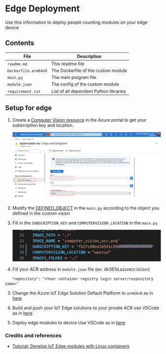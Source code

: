 # Edge Deployment
Use this information to deploy people counting modules on your edge device

## Contents 

| File             | Description                                                   |
|-------------------------|---------------------------------------------------------------|
| `readme.md`             | This readme file                                              |
| `Dockerfile.arm64v8`    | The Dockerfile of the custom module                       |
| `main.py`               | The main program file                                         |
| `module.json`           | The config of the custom module                           |
| `requirement.txt`       | List of all dependent Python libraries                        |

## Setup for edge



1. Create a [Computer Vision resource](https://portal.azure.com/#create/Microsoft.CognitiveServicesComputerVision) in the Azure portal to get your subscription key and location. 
   
   ![1](/docs/images/1_1.png)  

2. Modify the [DEFINED_OBJECT](https://github.com/leannhuang/image-capture-with-ocr/blob/main/modules/CustomModule/main.py#L36) in the `main.py` according to the object you defined in the custom vision

3. Fill in the `SUBSCRIPTION_KEY` and `COMPUTERVISION_LOCATION` in the `main.py`

   ![2](/docs/images/2.png)


4. Fill your ACR address in `module.json` file (ex: dk361d.azurecr.io/ocr)
```
   "repository": "<Your container registry login server/respository name>"
```

3. Change the Azure IoT Edge Solution Default Platform to `arm64v8` as in [here](https://docs.microsoft.com/en-us/azure/iot-edge/tutorial-develop-for-linux?view=iotedge-2020-11#select-your-target-architecture)
   
4. Build and push your IoT Edge solutions to your private ACR 
use VSCode as in [here](https://docs.microsoft.com/en-us/azure/iot-edge/tutorial-develop-for-linux?view=iotedge-2020-11#build-and-push-your-solution) 

5. Deploy edge modules to device
Use VSCode as in [here](https://docs.microsoft.com/en-us/azure/iot-edge/tutorial-develop-for-linux?view=iotedge-2020-11#deploy-modules-to-device) 


### Credits and references
- [Tutorial: Develop IoT Edge modules with Linux containers](https://docs.microsoft.com/en-us/azure/iot-edge/tutorial-develop-for-linux?view=iotedge-2020-11)
